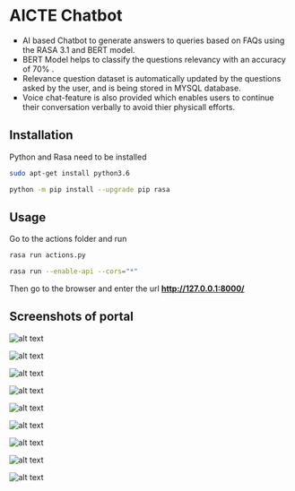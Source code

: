 # AICTE Chatbot

 <ul style="list-style-type:square;">
  <li>AI based Chatbot to generate answers to queries based on FAQs
using the RASA 3.1 and BERT model.</li>
  <li>BERT Model helps to classify the questions relevancy with an
accuracy of 70% .</li>
  <li>Relevance question dataset is automatically updated by the questions
asked by the user, and is being stored in MYSQL database.</li>
  <li>Voice chat-feature is also provided which enables users to continue their conversation verbally to avoid thier physicall efforts.</li>
</ul> 

## Installation

Python and Rasa need to be installed

```bash
sudo apt-get install python3.6
```

```bash
python -m pip install --upgrade pip rasa
```

## Usage

Go to the actions folder and run

```bash
rasa run actions.py
```
```bash
rasa run --enable-api --cors="*"
```

Then go to the browser and enter the url **http://127.0.0.1:8000/**


## Screenshots of portal

![alt text](https://i.ibb.co/vLWwVWh/Screenshot-447.png)

![alt text](https://i.ibb.co/jMTGBb0/Screenshot-448.png)

![alt text](https://i.ibb.co/N2wTMVq/Screenshot-449.png)

![alt text](https://i.ibb.co/n0rG2Mt/Screenshot-451.png)

![alt text](https://i.ibb.co/zrRh1Jg/Screenshot-450.png)

![alt text](https://i.ibb.co/Hp5HPWW/Screenshot-452.png)

![alt text](https://i.ibb.co/gTm8pX1/Screenshot-453.png)

![alt text](https://i.ibb.co/gmhPbjg/Screenshot-454.png)

![alt text](https://i.ibb.co/DpkD8qZ/Screenshot-455.png)



